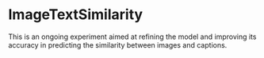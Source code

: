 # ImageTextSimilarity
This is an ongoing experiment aimed at refining the model and improving its accuracy in predicting the similarity between images and captions.
